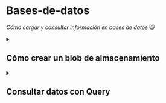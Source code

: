# Bases-de-datos
_Cómo cargar y consultar información en bases de datos_ :smiley_cat:
<details id=1>
<summary><h2>Cómo crear un blob de almacenamiento</h2></summary>
  <h3> Crear una cuenta de almacenamiento</h3>
  <ol>
  <li> Inicie sesión en Azure Portal en https://portal.azure.com.</li>
  <li> Seleccione Crear un recurso.</li>
  <li>En Categorías, seleccione Almacenamiento.</li>
  <li>En Cuenta de almacenamiento, seleccione Crear.</li>
  <li>En la pestaña Aspectos básicos del panel Crear cuenta de almacenamiento, rellene la siguiente información. Deje los valores predeterminados para todo lo demás.</li>
    <table aria-label="Tabla 1" class="table">
<thead>
<tr>
<th><strong>Configuración</strong></th>
<th><strong>Valor</strong></th>
</tr>
</thead>
<tbody>
<tr>
<td>Subscription</td>
<td>Suscripción de Concierge</td>
</tr>
<tr>
<td>Grupo de recursos</td>
<td><rgn data-author-content="[nombre del grupo de recursos del espacio aislado]">[nombre del grupo de recursos del espacio aislado]</rgn></td>
</tr>
<tr>
<td>Nombre de la cuenta de almacenamiento</td>
<td>Creación de un nombre de cuenta de almacenamiento único</td>
</tr>
<tr>
<td>Ubicación</td>
<td>default</td>
</tr>
<tr>
<td>Rendimiento</td>
<td>Estándar</td>
</tr>
<tr>
<td>Redundancia</td>
<td>Almacenamiento con redundancia local (LRS)</td>
</tr>
</tbody>
</table>
    <li>Seleccione Revisar y crear para revisar la configuración de su cuenta de almacenamiento y permitir que Azure valide la configuración.</li>
    <li>Una vez validada, seleccione Crear. Espere la notificación de que la cuenta se creó correctamente.</li>
    <li>Seleccione Ir al recurso.</li>
  </ol>
  
  <h3>Uso con Blob Storage</h3>
  _Creará un contenedor de blobs y cargará un archivo_
  <ol>
    <li>En Almacenamiento de datos, seleccione Contenedores.</li>
    <li>Seleccione Nuevo(+) contenedor, asígnele un nombre y configure un nivel de acceso privado</li>
    <li>Seleccione crear</li>
    <li>Seleccione el contenedor creado y seleccione cargar</li>
    <li>Seleccione el blob (archivo) que acaba de cargar. Debe estar en la pestaña de propiedades.</li>
    <li>Copie la dirección URL del campo URL y péguela en una nueva pestaña. Debe recibir un mensaje de error similar al siguiente:</li>
    <pre tabindex="0" class="has-inner-focus"><code data-author-content="<Error>
  <Code>ResourceNotFound</Code>
  <Message>The specified resource does not exist. RequestId:4a4bd3d9-101e-005a-1a3e-84bd42000000 Time:2022-06-20T00:41:31.2482656Z</Message>
</Error>

">&lt;Error&gt;
  &lt;Code&gt;ResourceNotFound&lt;/Code&gt;
  &lt;Message&gt;The specified resource does not exist. RequestId:4a4bd3d9-101e-005a-1a3e-84bd42000000 Time:2022-06-20T00:41:31.2482656Z&lt;/Message&gt;
&lt;/Error&gt;

</code></pre>
  </ol>
  
  <h3>Cambie el nivel de acceso del blob</h3>
  <ol>
    <li>Vuelva a Azure Portal.</li>
    <li>Seleccione Cambiar nivel de acceso.</li>
    <li>Establezca el Nivel de acceso público en Blob (acceso de lectura anónimo solo para blobs).</li>
    <li>Captura de pantalla con el cambio en el nivel de acceso resaltado.</li>
    <li>Seleccione OK (Aceptar).</li>
    <li>Actualice la pestaña en la que ha intentado acceder al archivo anteriormente.</li>
  </ol>
  </details>
 
 <details id=2>
  <summary><h2>Consultar datos con Query</h2></summary>
  
  __

